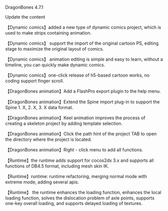 DragonBones 4.7.1

Update the content

【Dynamic comics】added a new type of dynamic comics project, which is used to make strips containing animation.

【Dynamic comics】 support the import of the original cartoon PS, editing stage to maximize the original layout of comics.

【Dynamic comics】 animation editing is simple and easy to learn, without a timeline, you can quickly make dynamic comics.

【Dynamic comics】one-click release of h5-based cartoon works, no coding support finger scroll.

【DragonBones animation】Add a FlashPro export plugin to the help menu.

【DragonBones animation】Extend the Spine import plug-in to support the Spine 1. X, 2. X, 3. X data format.

【DragonBones animation】Keel animation improves the process of creating a skeleton project by adding template selection.

【DragonBones animation】Click the path hint of the project TAB to open the directory where the project is located.

【DragonBones animation】Right - click menu to add all functions.

【Runtime】the runtime adds support for cocos2dx 3.x and supports all functions of DB4.5 format, including mesh skin IK.

【Runtime】runtime: runtime refactoring, merging normal mode with extreme mode, adding several apis.

【Runtime】 the runtime enhances the loading function, enhances the local loading function, solves the dislocation problem of axle points, supports one-key overall loading, and supports delayed loading of textures.